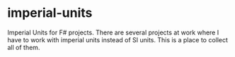 # imperial-units
Imperial Units for F# projects. There are several projects at work where I have to work with imperial units instead of SI units. This is a place to collect all of them.
